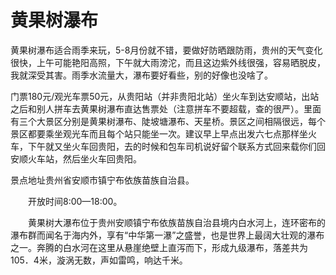 # 黄果树瀑布

黄果树瀑布适合雨季来玩，5-8月份就不错，要做好防晒跟防雨，贵州的天气变化很快，上午可能艳阳高照，下午就大雨滂沱，而且这边紫外线很强，容易晒脱皮，我就深受其害。雨季水流量大，瀑布要好看些，别的好像也没啥了。

门票180元/观光车票50元，从贵阳站（并非贵阳北站）坐火车到达安顺站，出站之后和别人拼车去黄果树瀑布直达售票处（注意拼车不要超载，查的很严）。里面有三个大景区分别是黄果树瀑布、陡坡塘瀑布、天星桥。景区之间相隔很远，每个景区都要乘坐观光车而且每个站只能坐一次。建议早上早点出发六七点那样坐火车，下午就又坐火车回贵阳，去的时候和包车司机说好留个联系方式回来载你们回安顺火车站，然后坐火车回贵阳。



景点地址贵州省安顺市镇宁布依族苗族自治县。

　　开放时间8:00—18:00。

　　黄果树大瀑布位于贵州安顺镇宁布依族苗族自治县境内白水河上，连环密布的瀑布群而闻名于海内外，享有“中华第一瀑”之盛誉，也是世界上最阔大壮观的瀑布之一。奔腾的白水河在这里从悬崖绝壁上直泻而下，形成九级瀑布，落差共为105．4米，漩涡无数，声如雷鸣，响达千米。



